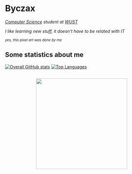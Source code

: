 # Byczax

_[Computer Science](https://weka.pwr.edu.pl/) student at [WUST](https://pwr.edu.pl/en/)_

_I like learning new stuff, it doesn't have to be related with IT_

<sup>_yes, this pixel art was done by me_</sup>

## Some statistics about me

[<img align=center alt="Overall GitHub stats" src="https://github-readme-stats.vercel.app/api?username=byczax&hide=stars&count_private=true&show_icons=true&theme=dark&hide_border=true"/>](https://github.com/byczax?tab=repositories)
[<img align=center alt="Top Languages" src="https://github-readme-stats.vercel.app/api/top-langs/?username=byczax&layout=compact&theme=dark&hide_border=true&count_private=true&exclude_repo=PO-Project&langs_count=10"/>](https://github.com/byczax?tab=repositories)

<!-- [<img align=center alt="WakaTime stats" src="https://github-readme-stats.vercel.app/api/wakatime?username=Byczax&layout=compact&theme=dark&hide_border=true"/>](https://wakatime.com/@Byczax) -->
<!-- [![GitHub Streak](https://github-readme-streak-stats.herokuapp.com?user=Byczax&theme=dark&date_format=M%20j%5B%2C%20Y%5D)](https://git.io/streak-stats) -->

<!-- [![GitHub Streak](https://github-readme-streak-stats.herokuapp.com?user=Byczax&theme=dark&hide_border=true&date_format=M%20j%5B%2C%20Y%5D)](https://git.io/streak-stats) -->

## <!-- ![Github Stats](https://github.com/Byczax/github-stats/blob/master/generated/overview.svg) -->

<!-- ### Working with

#### Languages

<a href="#"><img alt="" height="64" src="icons/python.svg"></a>
<a href="#"><img alt="" height="64" src="icons/csharp.svg"></a>
<a href="#"><img alt="" height="64" src="icons/latex.png"></a>

#### IDE:

<a href="#"><img alt="" height="64" src="icons/rider.png"></a>
<a href="#"><img alt="" height="64" src="icons/vscode.svg"></a> -->

<!-- ![vscode](./Icons/python.svg) -->
<!-- ![vscode](./Icons/rider.png) -->
<!-- ![vscode](./Icons/vscode.svg) -->

<p align="center">
  <img width="300" src=https://user-images.githubusercontent.com/61631855/127160447-53898f79-5269-4814-b9d2-c7b7f4a71646.gif>
</p>
